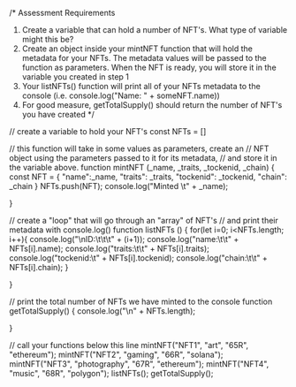 /*
Assessment Requirements
1. Create a variable that can hold a number of NFT's. What type of variable might this be?
2. Create an object inside your mintNFT function that will hold the metadata for your NFTs. 
   The metadata values will be passed to the function as parameters. When the NFT is ready, 
   you will store it in the variable you created in step 1
3. Your listNFTs() function will print all of your NFTs metadata to the console (i.e. console.log("Name: " + someNFT.name))
4. For good measure, getTotalSupply() should return the number of NFT's you have created
*/

// create a variable to hold your NFT's
const NFTs = []

// this function will take in some values as parameters, create an
// NFT object using the parameters passed to it for its metadata, 
// and store it in the variable above.
function mintNFT (_name, _traits, _tockenid, _chain) {
    const NFT = {
        "name":_name,
        "traits": _traits,
        "tockenid": _tockenid,
        "chain": _chain
    }
    NFTs.push(NFT);
    console.log("Minted \t" + _name);

}

// create a "loop" that will go through an "array" of NFT's
// and print their metadata with console.log()
function listNFTs () {
    for(let i=0; i<NFTs.length; i++){
        console.log("\nID:\t\t\t" + (i+1));
        console.log("name:\t\t" + NFTs[i].name);
        console.log("traits:\t\t" + NFTs[i].traits);
        console.log("tockenid:\t" + NFTs[i].tockenid);
        console.log("chain:\t\t" + NFTs[i].chain);
    }

}

// print the total number of NFTs we have minted to the console
function getTotalSupply() {
    console.log("\n" + NFTs.length);

}

// call your functions below this line
mintNFT("NFT1", "art", "65R", "ethereum");
mintNFT("NFT2", "gaming", "66R", "solana");
mintNFT("NFT3", "photography", "67R", "ethereum");
mintNFT("NFT4", "music", "68R", "polygon");
listNFTs();
getTotalSupply();
